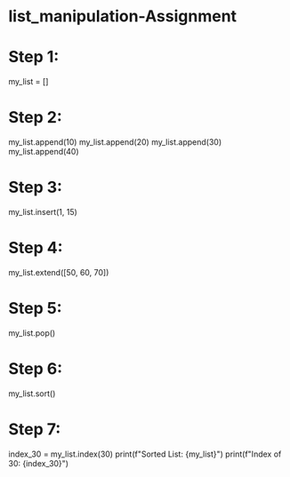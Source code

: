 # list_manipulation-Assignment
# Step 1: 
my_list = []

# Step 2: 
my_list.append(10)
my_list.append(20)
my_list.append(30)
my_list.append(40)

# Step 3: 
my_list.insert(1, 15)

# Step 4: 
my_list.extend([50, 60, 70])

# Step 5: 
my_list.pop()

# Step 6: 
my_list.sort()

# Step 7: 
index_30 = my_list.index(30)
print(f"Sorted List: {my_list}")
print(f"Index of 30: {index_30}")
